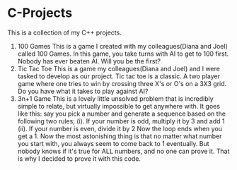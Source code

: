 # C-Projects
This is a collection of my C++ projects.

1. 100 Games
This is a game I created with my colleagues(Diana and Joel) called 100 Games. In this game, you take turns with AI to get to 100 first. Nobody has ever beaten AI. Will you be the first?
2. Tic Tac Toe 
This is a game my colleagues(Diana and Joel) and I were tasked to develop as our project. Tic tac toe is a classic. A two player game where one tries to win by crossing three X's or O's on a 3X3 grid. Do you have what it takes to play against AI?
3. 3n+1 Game
This is a lovely little unsolved problem that is incredibly simple to relate, but virtually impossible to get anywhere with. It goes like this: say you pick a number and generate a sequence based on the following two rules; 
	(i). If your number is odd, multiply it by 3 and add 1 
	(ii). If your number is even, divide it by 2
Now the loop ends when you get a 1. Now the most astonishing thing is that no matter what number you start with, you always seem to come back to 1 eventually. But nobody knows if it's true for ALL numbers, and no one can prove it. That is why I decided to prove it with this code. 
